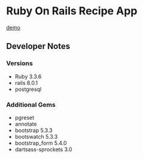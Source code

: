 
# Ruby On Rails Recipe App

[demo](XSSDemo/Demo.mp4)

## Developer Notes

### Versions

* Ruby 3.3.6
* rails 8.0.1
* postgresql

### Additional Gems

* pgreset
* annotate
* bootstrap 5.3.3
* bootswatch 5.3.3
* bootstrap_form 5.4.0
* dartsass-sprockets 3.0
